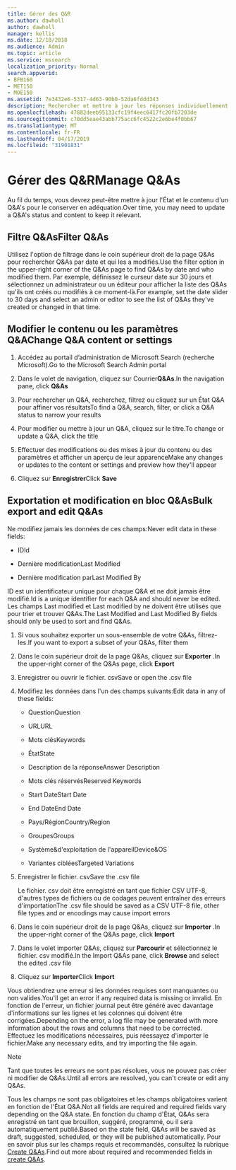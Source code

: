 ```yaml
---
title: Gérer des Q&R
ms.author: dawholl
author: dawholl
manager: kellis
ms.date: 12/18/2018
ms.audience: Admin
ms.topic: article
ms.service: mssearch
localization_priority: Normal
search.appverid:
- BFB160
- MET150
- MOE150
ms.assetid: 7e3432e6-5317-4d63-90b0-52da6fddd343
description: Rechercher et mettre à jour les réponses individuellement ou utiliser les outils de recherche Microsoft disponibles pour les modifier en une seule fois
ms.openlocfilehash: 47882deeb95133cfc19f4eec6417fc20fb7203de
ms.sourcegitcommit: c70dd5eae43abb775acc6fc4522c2e6be4f0bb67
ms.translationtype: MT
ms.contentlocale: fr-FR
ms.lasthandoff: 04/17/2019
ms.locfileid: "31901831"
---
```

# <a name="manage-qas"></a><span data-ttu-id="cfa4a-103">Gérer des Q&R</span><span class="sxs-lookup"><span data-stu-id="cfa4a-103">Manage Q&As</span></span>

<span data-ttu-id="cfa4a-104">Au fil du temps, vous devrez peut-être mettre à jour l'État et le contenu d'un Q&A's pour le conserver en adéquation.</span><span class="sxs-lookup"><span data-stu-id="cfa4a-104">Over time, you may need to update a Q&A's status and content to keep it relevant.</span></span>
  
## <a name="filter-qas"></a><span data-ttu-id="cfa4a-105">Filtre Q&As</span><span class="sxs-lookup"><span data-stu-id="cfa4a-105">Filter Q&As</span></span>

<span data-ttu-id="cfa4a-106">Utilisez l'option de filtrage dans le coin supérieur droit de la page Q&As pour rechercher Q&As par date et qui les a modifiés.</span><span class="sxs-lookup"><span data-stu-id="cfa4a-106">Use the filter option in the upper-right corner of the Q&As page to find Q&As by date and who modified them.</span></span> <span data-ttu-id="cfa4a-107">Par exemple, définissez le curseur date sur 30 jours et sélectionnez un administrateur ou un éditeur pour afficher la liste des Q&As qu'ils ont créés ou modifiés à ce moment-là.</span><span class="sxs-lookup"><span data-stu-id="cfa4a-107">For example, set the date slider to 30 days and select an admin or editor to see the list of Q&As they've created or changed in that time.</span></span>
  
## <a name="change-qa-content-or-settings"></a><span data-ttu-id="cfa4a-108">Modifier le contenu ou les paramètres Q&A</span><span class="sxs-lookup"><span data-stu-id="cfa4a-108">Change Q&A content or settings</span></span>

1. <span data-ttu-id="cfa4a-109">Accédez au portail d’administration de Microsoft Search (recherche Microsoft).</span><span class="sxs-lookup"><span data-stu-id="cfa4a-109">Go to the Microsoft Search Admin portal</span></span>
    
2. <span data-ttu-id="cfa4a-110">Dans le volet de navigation, cliquez sur Courrier**Q&As**.</span><span class="sxs-lookup"><span data-stu-id="cfa4a-110">In the navigation pane, click **Q&As**</span></span>
    
3. <span data-ttu-id="cfa4a-111">Pour rechercher un Q&A, recherchez, filtrez ou cliquez sur un État Q&A pour affiner vos résultats</span><span class="sxs-lookup"><span data-stu-id="cfa4a-111">To find a Q&A, search, filter, or click a Q&A status to narrow your results</span></span>
    
4. <span data-ttu-id="cfa4a-112">Pour modifier ou mettre à jour un Q&A, cliquez sur le titre.</span><span class="sxs-lookup"><span data-stu-id="cfa4a-112">To change or update a Q&A, click the title</span></span>
    
5. <span data-ttu-id="cfa4a-113">Effectuer des modifications ou des mises à jour du contenu ou des paramètres et afficher un aperçu de leur apparence</span><span class="sxs-lookup"><span data-stu-id="cfa4a-113">Make any changes or updates to the content or settings and preview how they'll appear</span></span>
    
6. <span data-ttu-id="cfa4a-114">Cliquez sur **Enregistrer**</span><span class="sxs-lookup"><span data-stu-id="cfa4a-114">Click **Save**</span></span>
    
## <a name="bulk-export-and-edit-qas"></a><span data-ttu-id="cfa4a-115">Exportation et modification en bloc Q&As</span><span class="sxs-lookup"><span data-stu-id="cfa4a-115">Bulk export and edit Q&As</span></span>

<span data-ttu-id="cfa4a-116">Ne modifiez jamais les données de ces champs:</span><span class="sxs-lookup"><span data-stu-id="cfa4a-116">Never edit data in these fields:</span></span>
  
- <span data-ttu-id="cfa4a-117">ID</span><span class="sxs-lookup"><span data-stu-id="cfa4a-117">Id</span></span>
    
- <span data-ttu-id="cfa4a-118">Dernière modification</span><span class="sxs-lookup"><span data-stu-id="cfa4a-118">Last Modified</span></span>
    
- <span data-ttu-id="cfa4a-119">Dernière modification par</span><span class="sxs-lookup"><span data-stu-id="cfa4a-119">Last Modified By</span></span>
    
<span data-ttu-id="cfa4a-120">ID est un identificateur unique pour chaque Q&A et ne doit jamais être modifié.</span><span class="sxs-lookup"><span data-stu-id="cfa4a-120">Id is a unique identifier for each Q&A and should never be edited.</span></span> <span data-ttu-id="cfa4a-121">Les champs Last modified et Last modified by ne doivent être utilisés que pour trier et trouver Q&As.</span><span class="sxs-lookup"><span data-stu-id="cfa4a-121">The Last Modified and Last Modified By fields should only be used to sort and find Q&As.</span></span>
  
1. <span data-ttu-id="cfa4a-122">Si vous souhaitez exporter un sous-ensemble de votre Q&As, filtrez-les.</span><span class="sxs-lookup"><span data-stu-id="cfa4a-122">If you want to export a subset of your Q&As, filter them</span></span>
    
2. <span data-ttu-id="cfa4a-123">Dans le coin supérieur droit de la page Q&As, cliquez sur **Exporter** .</span><span class="sxs-lookup"><span data-stu-id="cfa4a-123">In the upper-right corner of the Q&As page, click **Export**</span></span>
    
3. <span data-ttu-id="cfa4a-124">Enregistrer ou ouvrir le fichier. csv</span><span class="sxs-lookup"><span data-stu-id="cfa4a-124">Save or open the .csv file</span></span>
    
4. <span data-ttu-id="cfa4a-125">Modifiez les données dans l'un des champs suivants:</span><span class="sxs-lookup"><span data-stu-id="cfa4a-125">Edit data in any of these fields:</span></span>
    
   - <span data-ttu-id="cfa4a-126">Question</span><span class="sxs-lookup"><span data-stu-id="cfa4a-126">Question</span></span>
    
   - <span data-ttu-id="cfa4a-127">URL</span><span class="sxs-lookup"><span data-stu-id="cfa4a-127">URL</span></span>
      
   - <span data-ttu-id="cfa4a-128">Mots clés</span><span class="sxs-lookup"><span data-stu-id="cfa4a-128">Keywords</span></span>
    
   - <span data-ttu-id="cfa4a-129">État</span><span class="sxs-lookup"><span data-stu-id="cfa4a-129">State</span></span>
    
   - <span data-ttu-id="cfa4a-130">Description de la réponse</span><span class="sxs-lookup"><span data-stu-id="cfa4a-130">Answer Description</span></span>
    
   - <span data-ttu-id="cfa4a-131">Mots clés réservés</span><span class="sxs-lookup"><span data-stu-id="cfa4a-131">Reserved Keywords</span></span>
    
   - <span data-ttu-id="cfa4a-132">Start Date</span><span class="sxs-lookup"><span data-stu-id="cfa4a-132">Start Date</span></span>
    
   - <span data-ttu-id="cfa4a-133">End Date</span><span class="sxs-lookup"><span data-stu-id="cfa4a-133">End Date</span></span>
    
   - <span data-ttu-id="cfa4a-134">Pays/Région</span><span class="sxs-lookup"><span data-stu-id="cfa4a-134">Country/Region</span></span>
    
   - <span data-ttu-id="cfa4a-135">Groupes</span><span class="sxs-lookup"><span data-stu-id="cfa4a-135">Groups</span></span>
    
   - <span data-ttu-id="cfa4a-136">Système&amp;d'exploitation de l'appareil</span><span class="sxs-lookup"><span data-stu-id="cfa4a-136">Device&amp;OS</span></span>
    
   - <span data-ttu-id="cfa4a-137">Variantes ciblées</span><span class="sxs-lookup"><span data-stu-id="cfa4a-137">Targeted Variations</span></span>
    
5. <span data-ttu-id="cfa4a-138">Enregistrer le fichier. csv</span><span class="sxs-lookup"><span data-stu-id="cfa4a-138">Save the .csv file</span></span>

    <span data-ttu-id="cfa4a-139">Le fichier. csv doit être enregistré en tant que fichier CSV UTF-8, d'autres types de fichiers ou de codages peuvent entraîner des erreurs d'importation</span><span class="sxs-lookup"><span data-stu-id="cfa4a-139">The .csv file should be saved as a CSV UTF-8 file, other file types and or encodings may cause import errors</span></span>
    
6. <span data-ttu-id="cfa4a-140">Dans le coin supérieur droit de la page Q&As, cliquez sur **Importer** .</span><span class="sxs-lookup"><span data-stu-id="cfa4a-140">In the upper-right corner of the Q&As page, click **Import**</span></span>
    
7. <span data-ttu-id="cfa4a-141">Dans le volet importer Q&As, cliquez sur **Parcourir** et sélectionnez le fichier. csv modifié.</span><span class="sxs-lookup"><span data-stu-id="cfa4a-141">In the Import Q&As pane, click **Browse** and select the edited .csv file</span></span> 
    
8. <span data-ttu-id="cfa4a-142">Cliquez sur **Importer**</span><span class="sxs-lookup"><span data-stu-id="cfa4a-142">Click **Import**</span></span>
    
<span data-ttu-id="cfa4a-143">Vous obtiendrez une erreur si les données requises sont manquantes ou non valides.</span><span class="sxs-lookup"><span data-stu-id="cfa4a-143">You'll get an error if any required data is missing or invalid.</span></span> <span data-ttu-id="cfa4a-144">En fonction de l'erreur, un fichier journal peut être généré avec davantage d'informations sur les lignes et les colonnes qui doivent être corrigées.</span><span class="sxs-lookup"><span data-stu-id="cfa4a-144">Depending on the error, a log file may be generated with more information about the rows and columns that need to be corrected.</span></span> <span data-ttu-id="cfa4a-145">Effectuez les modifications nécessaires, puis réessayez d'importer le fichier.</span><span class="sxs-lookup"><span data-stu-id="cfa4a-145">Make any necessary edits, and try importing the file again.</span></span>
  
> [!NOTE]
> <span data-ttu-id="cfa4a-146">Tant que toutes les erreurs ne sont pas résolues, vous ne pouvez pas créer ni modifier de Q&As.</span><span class="sxs-lookup"><span data-stu-id="cfa4a-146">Until all errors are resolved, you can't create or edit any Q&As.</span></span> 
  
<span data-ttu-id="cfa4a-147">Tous les champs ne sont pas obligatoires et les champs obligatoires varient en fonction de l'État Q&A.</span><span class="sxs-lookup"><span data-stu-id="cfa4a-147">Not all fields are required and required fields vary depending on the Q&A state.</span></span> <span data-ttu-id="cfa4a-148">En fonction du champ d'État, Q&As sera enregistré en tant que brouillon, suggéré, programmé, ou il sera automatiquement publié.</span><span class="sxs-lookup"><span data-stu-id="cfa4a-148">Based on the state field, Q&As will be saved as draft, suggested, scheduled, or they will be published automatically.</span></span> <span data-ttu-id="cfa4a-149">Pour en savoir plus sur les champs requis et recommandés, consultez la rubrique [Create Q&As](create-qas.md).</span><span class="sxs-lookup"><span data-stu-id="cfa4a-149">Find out more about required and recommended fields in [create Q&As](create-qas.md).</span></span>

  

